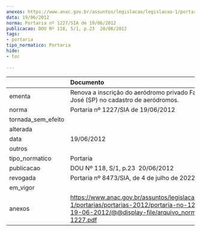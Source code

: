 ```yaml
---
anexos: https://www.anac.gov.br/assuntos/legislacao/legislacao-1/portarias/portarias-2012/portaria-no-1227-sia-de-19-06-2012/@@display-file/arquivo_norma/PA2012-1227.pdf
data: 19/06/2012
norma: Portaria nº 1227/SIA de 19/06/2012
publicacao: DOU Nº 118, S/1, p.23  20/06/2012
tags:
- portaria
tipo_normatico: Portaria
hide: 
- toc 
 
---
```


|                    | Documento                                                                                                                                                         |
|:-------------------|:------------------------------------------------------------------------------------------------------------------------------------------------------------------|
| ementa             | Renova a inscrição do aeródromo privado Fazenda São José (SP) no cadastro de aeródromos.                                                                          |
| norma              | Portaria nº 1227/SIA de 19/06/2012                                                                                                                                |
| tornada_sem_efeito |                                                                                                                                                                   |
| alterada           |                                                                                                                                                                   |
| data               | 19/06/2012                                                                                                                                                        |
| outros             |                                                                                                                                                                   |
| tipo_normatico     | Portaria                                                                                                                                                          |
| publicacao         | DOU Nº 118, S/1, p.23  20/06/2012                                                                                                                                 |
| revogada           | Portaria nº 8473/SIA, de 4 de julho de 2022.                                                                                                                      |
| em_vigor           |                                                                                                                                                                   |
| anexos             | https://www.anac.gov.br/assuntos/legislacao/legislacao-1/portarias/portarias-2012/portaria-no-1227-sia-de-19-06-2012/@@display-file/arquivo_norma/PA2012-1227.pdf |